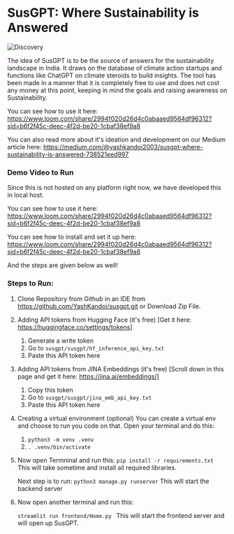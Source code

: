 # SusGPT: Where Sustainability is Answered
![Discovery](https://github.com/YashKandoi/susgpt/assets/98639264/bdeb34b3-3905-4bf5-8a9d-843682a5b5b0)

The idea of SusGPT is to be the source of answers for the sustainability landscape in India. It draws on the database of climate action startups and functions like ChatGPT on climate steroids to build insights. The tool has been made in a manner that it is completely free to use and does not cost any money at this point, keeping in mind the goals and raising awareness on Sustainability.

You can see how to use it here: https://www.loom.com/share/2994f020d26d4c0abaaed9564df96312?sid=b6f2f45c-deec-4f2d-be20-1cbaf38ef9a8

You can also read more about it's ideation and development on our Medium article here: https://medium.com/@yashkandoi2003/susgpt-where-sustainability-is-answered-738521eed997


### Demo Video to Run
Since this is not hosted on any platform right now, we have developed this in local host. 

You can see how to use it here: https://www.loom.com/share/2994f020d26d4c0abaaed9564df96312?sid=b6f2f45c-deec-4f2d-be20-1cbaf38ef9a8

You can see how to install and set it up here: https://www.loom.com/share/2994f020d26d4c0abaaed9564df96312?sid=b6f2f45c-deec-4f2d-be20-1cbaf38ef9a8

And the steps are given below as well!

### Steps to Run:

1. Clone Repository from Github in an IDE from https://github.com/YashKandoi/susgpt.git or Download Zip File.

3. Adding API tokens from Hugging Face (it's free) [Get it here: https://huggingface.co/settings/tokens]
    1. Generate a write token
    2. Go to ```susgpt/susgpt/hf_inference_api_key.txt```
    3. Paste this API token here

4. Adding API tokens from JINA Embeddings (it's free) [Scroll down in this page and get it here: https://jina.ai/embeddings/]
    1. Copy this token
    2. Go to ```susgpt/susgpt/jina_emb_api_key.txt```
    3. Paste this API token here

5. Creating a virtual environment (optional)
   You can create a virtual env and choose to run you code on that. Open your terminal and do this:
   1. ```python3 -m venv .venv```
   2. ```. .venv/bin/activate```

7. Now open Termninal and run this:
     ```pip install -r requirements.txt```
    This will take sometime and install all required libraries.

    Next step is to run:
    ```python3 manage.py runserver```
    This will start the backend server

8. Now open another terminal and run this:

    ```streamlit run frontend/Home.py ```
    This will start the frontend server and will open up SusGPT.


